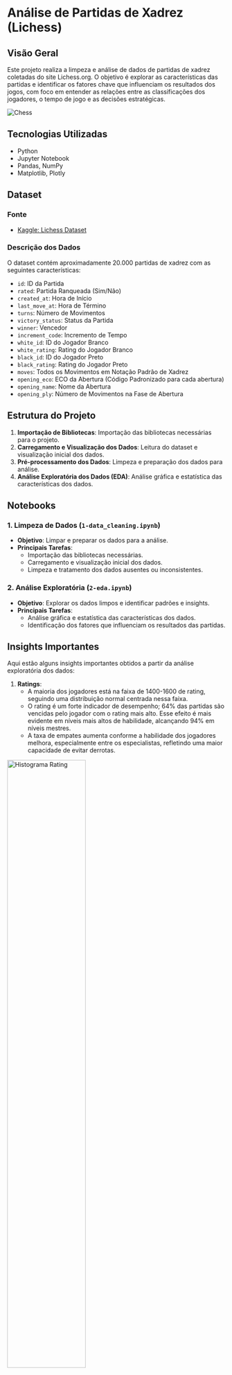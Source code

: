 # Análise de Partidas de Xadrez (Lichess)

## Visão Geral
Este projeto realiza a limpeza e análise de dados de partidas de xadrez coletadas do site Lichess.org. O objetivo é explorar as características das partidas e identificar os fatores chave que influenciam os resultados dos jogos, com foco em entender as relações entre as classificações dos jogadores, o tempo de jogo e as decisões estratégicas.

![Chess](figures/chess.png)  <!-- Adicione uma imagem relevante do seu projeto aqui -->

## Tecnologias Utilizadas
- Python
- Jupyter Notebook
- Pandas, NumPy
- Matplotlib, Plotly

## Dataset
### Fonte
- [Kaggle: Lichess Dataset](https://www.kaggle.com/datasets/datasnaek/chess/data)

### Descrição dos Dados
O dataset contém aproximadamente 20.000 partidas de xadrez com as seguintes características:

- `id`: ID da Partida
- `rated`: Partida Ranqueada (Sim/Não)
- `created_at`: Hora de Início
- `last_move_at`: Hora de Término
- `turns`: Número de Movimentos
- `victory_status`: Status da Partida
- `winner`: Vencedor
- `increment_code`: Incremento de Tempo
- `white_id`: ID do Jogador Branco
- `white_rating`: Rating do Jogador Branco
- `black_id`: ID do Jogador Preto
- `black_rating`: Rating do Jogador Preto
- `moves`: Todos os Movimentos em Notação Padrão de Xadrez
- `opening_eco`: ECO da Abertura (Código Padronizado para cada abertura)
- `opening_name`: Nome da Abertura
- `opening_ply`: Número de Movimentos na Fase de Abertura

## Estrutura do Projeto
1. **Importação de Bibliotecas**: Importação das bibliotecas necessárias para o projeto.
2. **Carregamento e Visualização dos Dados**: Leitura do dataset e visualização inicial dos dados.
3. **Pré-processamento dos Dados**: Limpeza e preparação dos dados para análise.
4. **Análise Exploratória dos Dados (EDA)**: Análise gráfica e estatística das características dos dados.

## Notebooks
### 1. Limpeza de Dados (`1-data_cleaning.ipynb`)
- **Objetivo**: Limpar e preparar os dados para a análise.
- **Principais Tarefas**:
  - Importação das bibliotecas necessárias.
  - Carregamento e visualização inicial dos dados.
  - Limpeza e tratamento dos dados ausentes ou inconsistentes.

### 2. Análise Exploratória (`2-eda.ipynb`)
- **Objetivo**: Explorar os dados limpos e identificar padrões e insights.
- **Principais Tarefas**:
  - Análise gráfica e estatística das características dos dados.
  - Identificação dos fatores que influenciam os resultados das partidas.

## Insights Importantes
Aqui estão alguns insights importantes obtidos a partir da análise exploratória dos dados:


1. **Ratings**:
   - A maioria dos jogadores está na faixa de 1400-1600 de rating, seguindo uma distribuição normal centrada nessa faixa.
   - O rating é um forte indicador de desempenho; 64% das partidas são vencidas pelo jogador com o rating mais alto. Esse efeito é mais evidente em níveis mais altos de habilidade, alcançando 94% em níveis mestres.
   - A taxa de empates aumenta conforme a habilidade dos jogadores melhora, especialmente entre os especialistas, refletindo uma maior capacidade de evitar derrotas.

<img src="figures/hist-rating.png" alt="Histograma Rating" width="60%">

2. **Movimentos por partida**:
   - A maioria das partidas termina entre 30 e 70 movimentos.
   - Jogadores de níveis mais altos tendem a ter partidas com mais movimentos, exceto no nível mestre onde o número de movimentos pode diminuir um pouco, mas ainda é mais alto que em níveis avançados.

<img src="figures/turns-by-type.png" alt="Histograma Rating" width="60%">

3. **Cor das Peças**:
   - Jogadores que começam com as peças brancas têm uma vantagem, vencendo 5% a mais das partidas, uma tendência observada em todas as classes de habilidade, atribuível à vantagem inicial de jogar primeiro.

<img src="figures/winner-color.png" alt="Histograma Rating" width="60%">

4. **Modo de encerramento das partidas**:
   - A maioria das partidas termina por desistência (55%) ou cheque-mate (32%), poucas terminam por tempo (8%), e o resto termina em empate (5%).

<img src="figures/hist-rating.png" alt="Histograma Rating" width="60%">

5. **Formato das partidas**:
   - O formato rápido é o mais prevalente entre as partidas.
   - Jogos mais rápidos, como bullet, geralmente têm menos movimentos, enquanto partidas clássicas mostram uma diminuição curiosa no número de movimentos, destacando a gravidade dos erros nesses formatos.

<img src="figures/hist-rating.png" alt="Histograma Rating" width="60%">

6. **Aberturas**:
   - As aberturas mais comuns são a "Sicilian Defense" e a "Van't Kruijs Opening".
   - Há vantagens e desvantagens distintas em usar diferentes aberturas, tanto para as peças brancas quanto para as pretas, com algumas aberturas apresentando altos índices de empate.
   - Jogadores de níveis mais elevados tendem a realizar mais lances de abertura, com uma média de 3 para iniciantes e 6.5 para mestres.

<img src="figures/hist-rating.png" alt="Histograma Rating" width="60%">


## Como Utilizar
### Notebook de Limpeza de Dados
1. Abra o notebook "1-data_cleaning.ipynb".
2. Execute todas as células do notebook para realizar a limpeza e preparação dos dados.

### Notebook de Análise Exploratória
1. Abra o notebook "2-eda.ipynb".
2. Execute todas as células do notebook para realizar a análise exploratória dos dados e obter insights.

## Contribuições
Contribuições são bem-vindas! Se você encontrar algum problema ou tiver sugestões para melhorias, sinta-se à vontade para entrar em contato comigo, abrir uma issue ou enviar um pull request.
